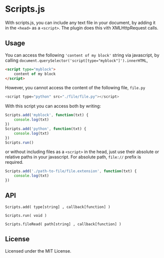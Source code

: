 
# Scripts.js
With scripts.js, you can include any text file in your document, by adding it in the `<head>` as a `<script>`. The plugin does this vith XMLHttpRequest calls.

## Usage
You can access the following `'content of my block'` string via javascript, by calling `document.querySelector('script[type="myblock"]').innerHTML`,
```html
<script type="myblock">
	content of my block
</script>
```
However, you cannot access the content of the following file, `file.py`
```js
<script type="python" src="./file/file.py"></script>
```
With this script you can access both by writing:
```js
Scripts.add('myblock', function(txt) {
    console.log(txt)
})
Scripts.add('python', function(txt) {
    console.log(txt)
})
Scripts.run()
```
or without including files as a `<script>` in the head, just use their absolute or relative paths in your javascript. For absolute path, `file://` prefix is required.
```js
Scripts.add('./path-to-file/file.extension', function(txt) {
    console.log(txt)
})
```

## API
`Scripts.add( type[string] , callback[function] )`

`Scripts.run( void )`

`Scripts.fileRead( path[string] , callback[function] )`

## License
Licensed under the MIT License.
